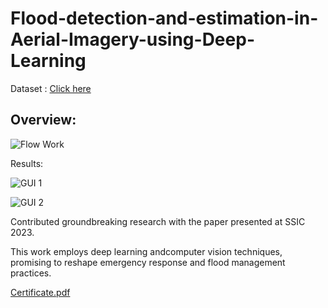 # Flood-detection-and-estimation-in-Aerial-Imagery-using-Deep-Learning

Dataset : [Click here](https://drive.google.com/drive/folders/1sZZMJkbqJNbHgebKvHzcXYZHJd6ss4tH)

## Overview:

![Flow Work](https://github.com/shivatejapecheti/Flood-detection-and-estimation-in-Aerial-Imagery-using-Deep-Learning/assets/126412107/1d15a720-5101-4c31-9380-7562fad38b52)

Results:

![GUI 1](https://github.com/shivatejapecheti/Flood-detection-and-estimation-in-Aerial-Imagery-using-Deep-Learning/assets/126412107/7a75af21-6b9b-4b03-be80-aefe329394ba)

![GUI 2](https://github.com/shivatejapecheti/Flood-detection-and-estimation-in-Aerial-Imagery-using-Deep-Learning/assets/126412107/6f7ccdcb-460a-4fb3-b27f-359650ebfc6f)


Contributed groundbreaking research with the paper presented at SSIC 2023.

This work employs deep learning andcomputer vision techniques, promising to reshape emergency response and flood management practices.

[Certificate.pdf](https://github.com/shivatejapecheti/Flood-detection-and-estimation-in-Aerial-Imagery-using-Deep-Learning/files/14014101/Certificate.pdf)
